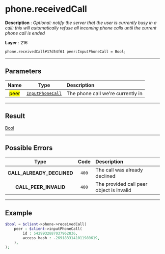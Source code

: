 # phone.receivedCall

**Description** : *Optional: notify the server that the user is currently busy in a call: this will automatically refuse all incoming phone calls until the current phone call is ended*

**Layer** : 216

```tl
phone.receivedCall#17d54f61 peer:InputPhoneCall = Bool;
```

---

## Parameters

| Name | Type | Description |
| :---: | :---: | :--- |
| <mark>peer</mark> | [`InputPhoneCall`](type/InputPhoneCall) | The phone call we're currently in |

---

## Result

[Bool](type/Bool)

---

## Possible Errors

| Type | Code | Description |
| :---: | :---: | :--- |
| **CALL_ALREADY_DECLINED** | `400` | The call was already declined |
| **CALL_PEER_INVALID** | `400` | The provided call peer object is invalid |

---

## Example

```php
$bool = $client->phone->receivedCall(
	peer : $client->inputPhoneCall(
		id : 5429932887037962836,
		access_hash : -2691833141011980619,
	),
);
```